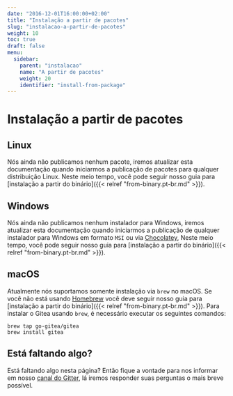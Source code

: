 ```yaml
---
date: "2016-12-01T16:00:00+02:00"
title: "Instalação a partir de pacotes"
slug: "instalacao-a-partir-de-pacotes"
weight: 10
toc: true
draft: false
menu:
  sidebar:
    parent: "instalacao"
    name: "A partir de pacotes"
    weight: 20
    identifier: "install-from-package"
---
```


# Instalação a partir de pacotes

## Linux

Nós ainda não publicamos nenhum pacote, iremos atualizar esta documentação quando iniciarmos a publicação de pacotes para qualquer distribuição Linux. Neste meio tempo, você pode seguir nosso guia para [instalação a partir do binário]({{< relref "from-binary.pt-br.md" >}}).

## Windows

Nós ainda não publicamos nenhum instalador para Windows, iremos atualizar esta documentação quando iniciarmos a publicação de qualquer instalador para Windows em formato `MSI` ou via [Chocolatey](https://chocolatey.org/), Neste meio tempo, você pode seguir nosso guia para [instalação a partir do binário]({{< relref "from-binary.pt-br.md" >}}).

## macOS

Atualmente nós suportamos somente instalação via `brew` no macOS. Se você não está usando [Homebrew](http://brew.sh/) você deve seguir nosso guia para [instalação a partir do binário]({{< relref "from-binary.pt-br.md" >}}). Para instalar o Gitea usando `brew`, é necessário executar os seguintes comandos:

```
brew tap go-gitea/gitea
brew install gitea
```

## Está faltando algo?

Está faltando algo nesta página? Então fique a vontade para nos informar em nosso [canal do Gitter](https://gitter.im/go-gitea/gitea/), lá iremos responder suas perguntas o mais breve possível.
